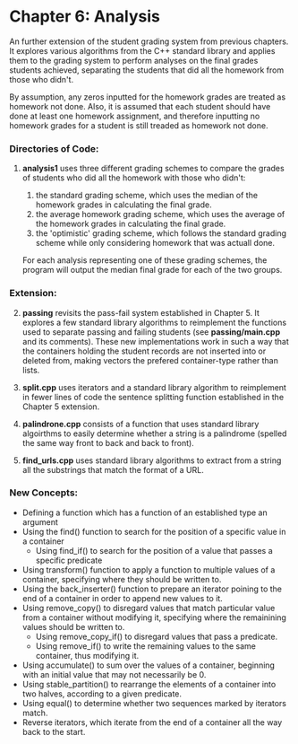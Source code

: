 # Chapter 6: Analysis

An further extension of the student grading system from previous chapters. It explores various algorithms from the C++ standard library and applies them to the grading system to perform analyses on the final grades students achieved, separating the students that did all the homework from those who didn't.

By assumption, any zeros inputted for the homework grades are treated as homework not done. Also, it is assumed that each student should have done at least one homework assignment, and therefore inputting no homework grades for a student is still treaded as homework not done.

### Directories of Code:
1) **analysis1** uses three different grading schemes to compare the grades of students who did all the homework with those who didn't:
    1) the standard grading scheme, which uses the median of the homework grades in calculating the final grade.
    2) the average homework grading scheme, which uses the average of the homework grades in calculating the final grade.
    3) the 'optimistic' grading scheme, which follows the standard grading scheme while only considering homework that was actuall done.
    
    For each analysis representing one of these grading schemes, the program will output the median final grade for each of the two groups.
    
### Extension:
2) **passing** revisits the pass-fail system established in Chapter 5. It explores a few standard library algorithms to reimplement the functions used to separate passing and failing students (see **passing/main.cpp** and its comments). These new implementations work in such a way that the containers holding the student records are not inserted into or deleted from, making vectors the prefered container-type rather than lists.

3) **split.cpp** uses iterators and a standard library algorithm to reimplement in fewer lines of code the sentence splitting function established in the Chapter 5 extension.

4) **palindrone.cpp** consists of a function that uses standard library algoirthms to easily determine whether a string is a palindrome (spelled the same way front to back and back to front).

5) **find_urls.cpp** uses standard library algorithms to extract from a string all the substrings that match the format of a URL.

### New Concepts:
* Defining a function which has a function of an established type an argument
* Using the find() function to search for the position of a specific value in a container
    * Using find_if() to search for the position of a value that passes a specific predicate
* Using transform() function to apply a function to multiple values of a container, specifying where they should be written to.
* Using the back_inserter() function to prepare an iterator poining to the end of a container in order to append new values to it.
* Using remove_copy() to disregard values that match particular value from a container without modifying it, specifying where the remainining values should be written to.
    * Using remove_copy_if() to disregard values that pass a predicate.
    * Using remove_if() to write the remaining values to the same container, thus modifying it.
* Using accumulate() to sum over the values of a container, beginning with an initial value that may not necessarily be 0.
* Using stable_partition() to rearrange the elements of a container into two halves, according to a given predicate.
* Using equal() to determine whether two sequences marked by iterators match.
* Reverse iterators, which iterate from the end of a container all the way back to the start.
